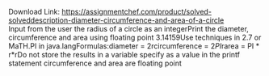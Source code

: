 Download Link: https://assignmentchef.com/product/solved-solveddescription-diameter-circumference-and-area-of-a-circle
<br>
Input from the user the radius of a circle as an integerPrint the diameter, circumference and area using floating point 3.14159Use techniques in 2.7 or MaTH.PI in java.langFormulas:diameter = 2rcircumference = 2*PI*rarea = PI * r*rDo not store the results in a variable specify as a value in the printf statement circumference and area are floating point